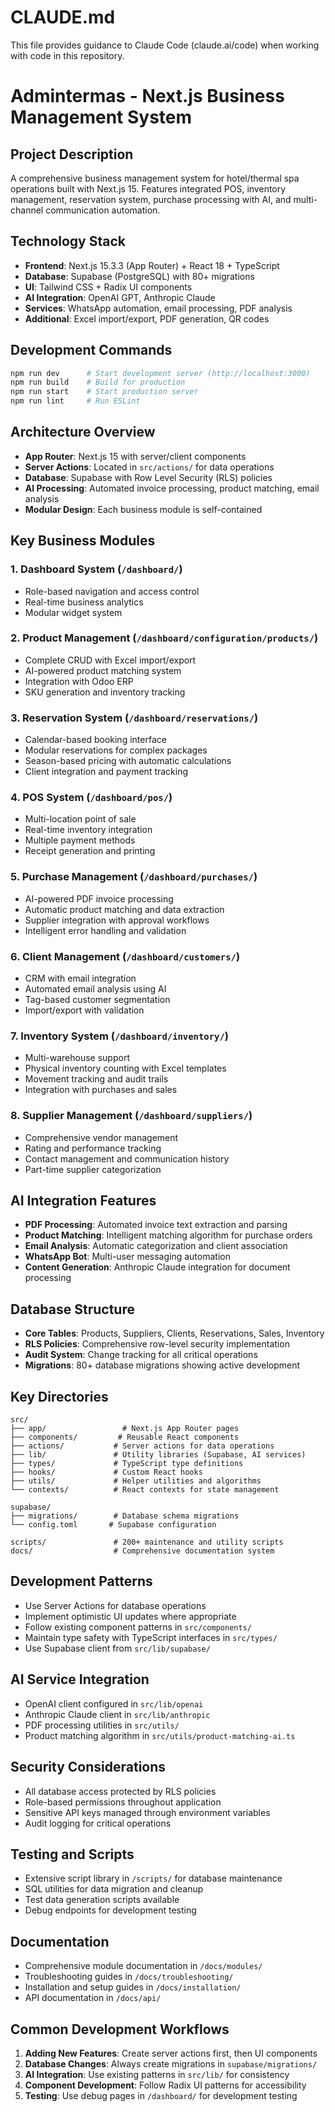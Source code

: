 # CLAUDE.md

This file provides guidance to Claude Code (claude.ai/code) when working with code in this repository.

# Admintermas - Next.js Business Management System

## Project Description
A comprehensive business management system for hotel/thermal spa operations built with Next.js 15. Features integrated POS, inventory management, reservation system, purchase processing with AI, and multi-channel communication automation.

## Technology Stack
- **Frontend**: Next.js 15.3.3 (App Router) + React 18 + TypeScript
- **Database**: Supabase (PostgreSQL) with 80+ migrations
- **UI**: Tailwind CSS + Radix UI components
- **AI Integration**: OpenAI GPT, Anthropic Claude
- **Services**: WhatsApp automation, email processing, PDF analysis
- **Additional**: Excel import/export, PDF generation, QR codes

## Development Commands
```bash
npm run dev      # Start development server (http://localhost:3000)
npm run build    # Build for production
npm run start    # Start production server
npm run lint     # Run ESLint
```

## Architecture Overview
- **App Router**: Next.js 15 with server/client components
- **Server Actions**: Located in `src/actions/` for data operations
- **Database**: Supabase with Row Level Security (RLS) policies
- **AI Processing**: Automated invoice processing, product matching, email analysis
- **Modular Design**: Each business module is self-contained

## Key Business Modules

### 1. Dashboard System (`/dashboard/`)
- Role-based navigation and access control
- Real-time business analytics
- Modular widget system

### 2. Product Management (`/dashboard/configuration/products/`)
- Complete CRUD with Excel import/export
- AI-powered product matching system
- Integration with Odoo ERP
- SKU generation and inventory tracking

### 3. Reservation System (`/dashboard/reservations/`)
- Calendar-based booking interface
- Modular reservations for complex packages
- Season-based pricing with automatic calculations
- Client integration and payment tracking

### 4. POS System (`/dashboard/pos/`)
- Multi-location point of sale
- Real-time inventory integration
- Multiple payment methods
- Receipt generation and printing

### 5. Purchase Management (`/dashboard/purchases/`)
- AI-powered PDF invoice processing
- Automatic product matching and data extraction
- Supplier integration with approval workflows
- Intelligent error handling and validation

### 6. Client Management (`/dashboard/customers/`)
- CRM with email integration
- Automated email analysis using AI
- Tag-based customer segmentation
- Import/export with validation

### 7. Inventory System (`/dashboard/inventory/`)
- Multi-warehouse support
- Physical inventory counting with Excel templates
- Movement tracking and audit trails
- Integration with purchases and sales

### 8. Supplier Management (`/dashboard/suppliers/`)
- Comprehensive vendor management
- Rating and performance tracking
- Contact management and communication history
- Part-time supplier categorization

## AI Integration Features
- **PDF Processing**: Automated invoice text extraction and parsing
- **Product Matching**: Intelligent matching algorithm for purchase orders
- **Email Analysis**: Automatic categorization and client association
- **WhatsApp Bot**: Multi-user messaging automation
- **Content Generation**: Anthropic Claude integration for document processing

## Database Structure
- **Core Tables**: Products, Suppliers, Clients, Reservations, Sales, Inventory
- **RLS Policies**: Comprehensive row-level security implementation
- **Audit System**: Change tracking for all critical operations
- **Migrations**: 80+ database migrations showing active development

## Key Directories
```
src/
├── app/                 # Next.js App Router pages
├── components/         # Reusable React components
├── actions/           # Server actions for data operations
├── lib/               # Utility libraries (Supabase, AI services)
├── types/             # TypeScript type definitions
├── hooks/             # Custom React hooks
├── utils/             # Helper utilities and algorithms
└── contexts/          # React contexts for state management

supabase/
├── migrations/        # Database schema migrations
└── config.toml       # Supabase configuration

scripts/               # 200+ maintenance and utility scripts
docs/                  # Comprehensive documentation system
```

## Development Patterns
- Use Server Actions for database operations
- Implement optimistic UI updates where appropriate
- Follow existing component patterns in `src/components/`
- Maintain type safety with TypeScript interfaces in `src/types/`
- Use Supabase client from `src/lib/supabase/` 

## AI Service Integration
- OpenAI client configured in `src/lib/openai`
- Anthropic Claude client in `src/lib/anthropic`
- PDF processing utilities in `src/utils/`
- Product matching algorithm in `src/utils/product-matching-ai.ts`

## Security Considerations
- All database access protected by RLS policies
- Role-based permissions throughout application
- Sensitive API keys managed through environment variables
- Audit logging for critical operations

## Testing and Scripts
- Extensive script library in `/scripts/` for database maintenance
- SQL utilities for data migration and cleanup
- Test data generation scripts available
- Debug endpoints for development testing

## Documentation
- Comprehensive module documentation in `/docs/modules/`
- Troubleshooting guides in `/docs/troubleshooting/`
- Installation and setup guides in `/docs/installation/`
- API documentation in `/docs/api/`

## Common Development Workflows
1. **Adding New Features**: Create server actions first, then UI components
2. **Database Changes**: Always create migrations in `supabase/migrations/`
3. **AI Integration**: Use existing patterns in `src/lib/` for consistency
4. **Component Development**: Follow Radix UI patterns for accessibility
5. **Testing**: Use debug pages in `/dashboard/` for development testing